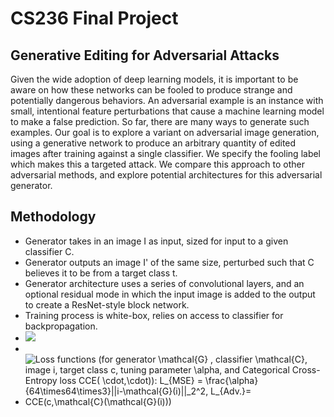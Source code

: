 # CS236 Final Project

## Generative Editing for Adversarial Attacks

Given the wide adoption of deep learning models, it is important to be aware on how these networks can be fooled to produce strange and potentially dangerous behaviors. An adversarial example is an instance with small, intentional feature perturbations that cause a machine learning model to make a false prediction. So far, there are many ways to generate such examples. Our goal is to explore a variant on adversarial image generation, using a generative network to produce an arbitrary quantity of edited images after training against a single classifier. We specify the fooling label which makes this a targeted attack. We compare this approach to other adversarial methods, and explore potential architectures for this adversarial generator.

## Methodology
* Generator takes in an image I as input, sized for input to a given classifier C.
* Generator outputs an image I' of the same size, perturbed such that C believes it to be from a target class t.
* Generator architecture uses a series of convolutional layers, and an optional residual mode in which the input image is added to the output to create a ResNet-style block network.
* Training process is white-box, relies on access to classifier for backpropagation.
* <img src="https://render.githubusercontent.com/render/math?math=e^{i \pi} = -1">
* 
* ![Loss functions (for generator $\mathcal{G}$
, classifier $\mathcal{C}$, image $i$, target class $c$, tuning parameter $\alpha$, and Categorical Cross-Entropy loss $CCE(
    \cdot,\cdot)$): $L_{MSE} = \frac{\alpha}{64\times64\times3}||i-\mathcal{G}(i)||_2^2$, $L_{Adv.}= CCE(c,\mathcal{C}(\mathcal{G}(i)))$](https://render.githubusercontent.com/render/math?math=%5Cdisplaystyle+Loss+functions+%28for+generator+%24%5Cmathcal%7BG%7D%24%0A%2C+classifier+%24%5Cmathcal%7BC%7D%24%2C+image+%24i%24%2C+target+class+%24c%24%2C+tuning+parameter+%24%5Calpha%24%2C+and+Categorical+Cross-Entropy+loss+%24CCE%28%0A++++%5Ccdot%2C%5Ccdot%29%24%29%3A+%24L_%7BMSE%7D+%3D+%5Cfrac%7B%5Calpha%7D%7B64%5Ctimes64%5Ctimes3%7D%7C%7Ci-%5Cmathcal%7BG%7D%28i%29%7C%7C_2%5E2%24%2C+%24L_%7BAdv.%7D%3D+CCE%28c%2C%5Cmathcal%7BC%7D%28%5Cmathcal%7BG%7D%28i%29%29%29%24)
